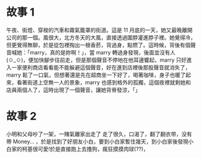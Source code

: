 <!--
 * @Author: your name
 * @Date: 2022-03-09 10:34:06
 * @LastEditTime: 2022-03-09 15:49:22
 * @LastEditors: Please set LastEditors
 * @Description: 打开koroFileHeader查看配置 进行设置: https://github.com/OBKoro1/koro1FileHeader/wiki/%E9%85%8D%E7%BD%AE
 * @FilePath: \stroy\Story.md
-->

# 故事 1

午夜、街燈、穿梭的汽車和霧氣籠罩的街道。這是 11 月底的一天，她又最晚離開公司的那一個。風很大，北方冬天的大風，直接透過圍脖灌進脖子裡。她覺得冷，但更覺得無聊，於是從包裡掏出一根香菸，背過身，點燃了。這時候，背後有個聲音喊她：「marry，真的是妳啊！」，當 marry 轉過身發現，後面並沒有人 (☉_☉)，便加快腳步往前走，但是那個聲音不停地在他耳邊響起，marry 只好進入一家便利商店看看能不能躲避這個聲音，好在進到店裡後那股聲音就消失了，marry 鬆了一口氣，但想著還是先在超商坐一下好了，喝著咖啡，身子也暖了起來，看著街道上空無一人的景象，marry 也感到格外的孤獨，這個夜裡就剩她和店員兩個人了，這時出現了一個聲音，讓她背脊發涼，「」

# 故事 2

小明和父母吵了一架，一賭氣離家出走了 走了很久，口渴了，翻了翻衣带，没有帶 Money… ，於是找到了好朋友小白，要到小白家暫住幾天，到小白家後發現小白家的柯基很可愛!於是直接跑上去撸狗，瘋狂摸摸肉球(??)，
